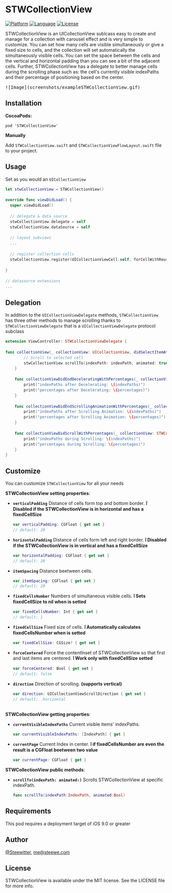 # STWCollectionView


[![Platform](http://img.shields.io/badge/platform-iOS-blue.svg?style=flat
)](https://developer.apple.com/iphone/index.action)
[![Language](http://img.shields.io/badge/language-Swift-brightgreen.svg?style=flat
)](https://developer.apple.com/swift)
[![License](http://img.shields.io/badge/license-MIT-lightgrey.svg?style=flat
)](http://mit-license.org)

STWCollectionView is an UICollectionView sublcass easy to create and manage for a collection with carousel effect and is very simple to customize.
You can set how many cells are visible simultaneously or give a fixed size to cells, and the collection will set automatically the simultaneously visible cells.
You can set the space between the cells and the vertical and horizontal padding than you can see a bit of the adjacent cells.
Further, STWCollectionView has a delegate to better manage cells during the scrolling phase such as: the cell's currently visible indexPaths and their percentage of positioning based on the center.

<kbd>
![Image](screenshots/exampleSTWCollectionView.gif)
</kbd>

## Installation

**CocoaPods:**

```
pod 'STWCollectionView'
```

**Manually**

Add `STWCollectionView.swift` and  `STWCollectionViewFlowLayout.swift` file to your project.


## Usage

Set as you would an `UICollectionView`

```swift
let stwCollectionView = STWCollectionView()

override func viewDidLoad() {
  super.viewDidLoad()

  // delegate & data source
  stwCollectionView.delegate = self
  stwCollectionView.dataSource = self

  // layout subviews
  ...

  // register collection cells
  stwCollectionView.register(UICollectionViewCell.self, forCellWithReuseIdentifier: cellIdentifier)

}

// datasource extensions
...

```

## Delegation

In addition to the `UICollectionViewDelegate` methods, `STWCollectionView` has three other methods to manage scrolling thanks to `STWCollectionViewDelegate` that is a `UICollectionViewDelegate` protocol subclass

```swift
extension ViewController: STWCollectionViewDelegate {

func collectionView(_ collectionView: UICollectionView, didSelectItemAt indexPath: IndexPath) {
		// Scroll to selected cell
        stwCollectionView.scrollTo(indexPath: indexPath, animated: true)
    }
    
    func collectionViewDidEndDeceleratingWithPercentages(_ collectionView: STWCollectionView, visibleIndexPaths indexPaths: [IndexPath], percentageVisibleIndexPaths percentages: [CGFloat]) {
        print("indexPaths after Decelerating: \(indexPaths)")
        print("percentages after Decelerating: \(percentages)")
    }
    
    func collectionViewDidEndScrollingAnimationWithPercentages(_ collectionView: STWCollectionView, visibleIndexPaths indexPaths: [IndexPath], percentageVisibleIndexPaths percentages: [CGFloat]) {
        print("indexPaths after Scrolling Animation: \(indexPaths)")
        print("percentages after Scrolling Animation: \(percentages)")
    }
    
    func collectionViewDidScrollWithPercentages(_ collectionView: STWCollectionView, visibleIndexPaths indexPaths: [IndexPath], percentageVisibleIndexPaths percentages: [CGFloat]) {
        print("indexPaths during Scrolling: \(indexPaths)")
        print("percentages during Scrolling: \(percentages)")        
    }
}

```


## Customize

You can customize `STWCollectionView` for all your needs

**STWCollectionView setting properties**:

* **`verticalPadding`** Distance of cells form top and bottom border.
**❕ Disabled if the STWCollectionView is in horizontal and has a fixedCellSize**

  ```swift
  var verticalPadding: CGFloat { get set }
  // default: 20
  ```

* **`horizontalPadding`** Distance of cells form left and right border.
**❕ Disabled if the STWCollectionView is in vertical and has a fixedCellSize**

  ```swift
  var horizontalPadding: CGFloat { get set }
  // default: 20
  ```

* **`itemSpacing`** Distance beetween cells.

  ```swift
  var itemSpacing: CGFloat { get set }
  // default: 20
  ```

* **`fixedCellsNumber`** Numbers of simultaneous visible cells.
**❕ Sets fixedCellSize to nil when is setted**

  ```swift
  var fixedCellsNumber: Int { get set }
  // default: 1

  ```
  
* **`fixedCellSize`** Fixed size of cells.
**❕ Automatically calculates fixedCellsNumber when is setted**

  ```swift
  var fixedCellSize: CGSize? { get set }

  ```
  
* **`forceCentered`** Force the contentInset of STWCollectionView so that first and last items are centered.
**❕ Work only with fixedCellSize setted**

  ```swift
  var forceCentered: Bool { get set }
  // default: false

  ```

* **`direction`** Direction of scrolling.
**(supports vertical)**

  ```swift
  var direction: UICollectionViewScrollDirection { get set }
  // default: .horizontal
 
  ```
  
**STWCollectionView getting properties**:

* **`currentVisibleIndexPaths`** Current visible items' indexPaths.

  ```swift
  var currentVisibleIndexPaths: [IndexPath] { get }

  ```
  
* **`currentPage`** Current Index in center.
**❕ if fixedCellsNumber are even the result is a CGFloat beetween two value**

  ```swift
  var currentPage: CGFloat { get }

  ```
  
**STWCollectionView public methods**:

* **`scrollTo(indexPath: animated:)`** Scrolls STWCollectionView at specific indexPath.

  ```swift
  func scrollTo(indexPath:IndexPath, animated:Bool)

  ```
  
## Requirements
This pod requires a deployment target of iOS 9.0 or greater

## Author

[@Steewitter](https://twitter.com/Steewitter), me@steewe.com

## License

STWCollectionView is available under the MIT license. See the LICENSE file for more info.
